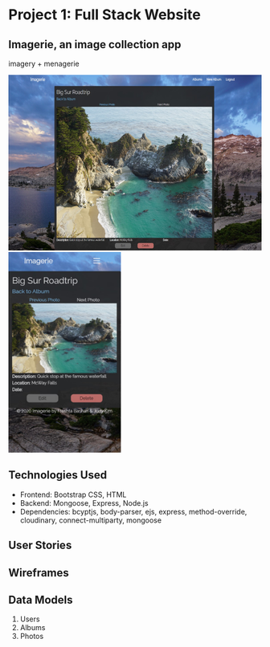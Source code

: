 # Project 1: Full Stack Website

## Imagerie, an image collection app
imagery + menagerie

<img src="./public/img/desktop_photo_show.jpg" height=350>
<img src="./public/img/mobile_photo_show.jpg" height=400>


## Technologies Used
- Frontend: Bootstrap CSS, HTML
- Backend: Mongoose, Express, Node.js
- Dependencies: bcyptjs, body-parser, ejs, express, method-override, cloudinary, connect-multiparty, mongoose

## User Stories

## Wireframes

## Data Models
1. Users
2. Albums
3. Photos

